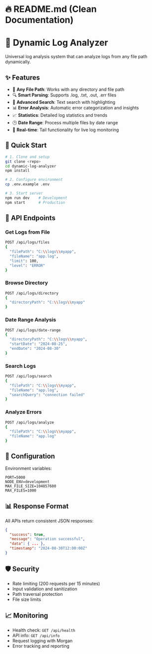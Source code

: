 # 🔥 README.md (Clean Documentation)

# 🚀 Dynamic Log Analyzer

Universal log analysis system that can analyze logs from any file path dynamically.

## ✨ Features

- 📁 **Any File Path**: Works with any directory and file path
- 🔍 **Smart Parsing**: Supports .log, .txt, .out, .err files
- 🎯 **Advanced Search**: Text search with highlighting
- 📊 **Error Analysis**: Automatic error categorization and insights
- 📈 **Statistics**: Detailed log statistics and trends
- 🕒 **Date Range**: Process multiple files by date range
- 🔄 **Real-time**: Tail functionality for live log monitoring

## 🚀 Quick Start

```bash
# 1. Clone and setup
git clone <repo>
cd dynamic-log-analyzer
npm install

# 2. Configure environment
cp .env.example .env

# 3. Start server
npm run dev    # Development
npm start      # Production
```

## 📡 API Endpoints

### Get Logs from File

```bash
POST /api/logs/files
{
  "filePath": "C:\\logs\\myapp",
  "fileName": "app.log",
  "limit": 100,
  "level": "ERROR"
}
```

### Browse Directory

```bash
POST /api/logs/directory
{
  "directoryPath": "C:\\logs\\myapp"
}
```

### Date Range Analysis

```bash
POST /api/logs/date-range
{
  "directoryPath": "C:\\logs\\myapp",
  "startDate": "2024-08-25",
  "endDate": "2024-08-30"
}
```

### Search Logs

```bash
POST /api/logs/search
{
  "filePath": "C:\\logs\\myapp",
  "fileName": "app.log",
  "searchQuery": "connection failed"
}
```

### Analyze Errors

```bash
POST /api/logs/analyze
{
  "filePath": "C:\\logs\\myapp",
  "fileName": "app.log"
}
```

## 🔧 Configuration

Environment variables:

```env
PORT=5000
NODE_ENV=development
MAX_FILE_SIZE=104857600
MAX_FILES=1000
```

## 📊 Response Format

All APIs return consistent JSON responses:

```json
{
  "success": true,
  "message": "Operation successful",
  "data": { ... },
  "timestamp": "2024-08-30T12:00:00Z"
}
```

## 🛡️ Security

- Rate limiting (200 requests per 15 minutes)
- Input validation and sanitization
- Path traversal protection
- File size limits

## 📈 Monitoring

- Health check: `GET /api/health`
- API info: `GET /api/info`
- Request logging with Morgan
- Error tracking and reporting
